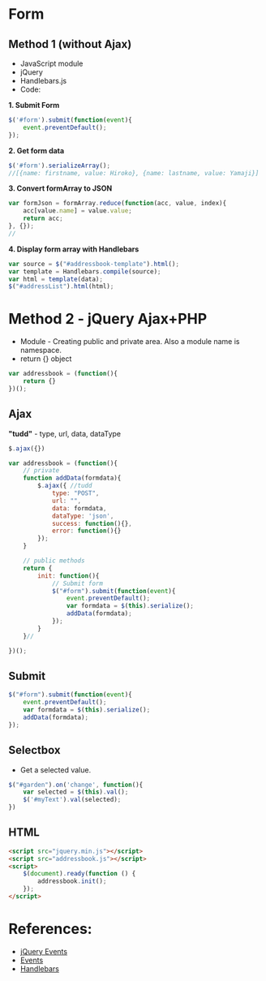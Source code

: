 # Form 

## Method 1 (without Ajax)
- JavaScript module
- jQuery  
- Handlebars.js
- Code: 

**1. Submit Form**

```js
$('#form').submit(function(event){
    event.preventDefault();    
});
```

**2. Get form data**
```js
$('#form').serializeArray();
//[{name: firstname, value: Hiroko}, {name: lastname, value: Yamaji}]
```
**3. Convert formArray to JSON**

```js
var formJson = formArray.reduce(function(acc, value, index){
    acc[value.name] = value.value;
    return acc;
}, {});
//
```
**4. Display form array with Handlebars**
```js
var source = $("#addressbook-template").html();
var template = Handlebars.compile(source);
var html = template(data);
$("#addressList").html(html);
```


# Method 2 - jQuery Ajax+PHP

- Module - Creating public and private area. Also a module name is namespace.
- return {} object
```js
var addressbook = (function(){
    return {} 
})();
```

## Ajax
**"tudd"** - type, url, data, dataType
```js
$.ajax({}) 
```

```js
var addressbook = (function(){
    // private
    function addData(formdata){
        $.ajax({ //tudd
            type: "POST",
            url: "",
            data: formdata,
            dataType: 'json',
            success: function(){},
            error: function(){}
        });
    }

    // public methods
    return {
        init: function(){
            // Submit form
            $("#form").submit(function(event){
                event.preventDefault();
                var formdata = $(this).serialize();
                addData(formdata);
            });
        }
    }//

})();
```

## Submit

```js
$("#form").submit(function(event){
    event.preventDefault();
    var formdata = $(this).serialize();
    addData(formdata);
});
```

## Selectbox
- Get a selected value.
```js
$("#garden").on('change', function(){
    var selected = $(this).val();
    $('#myText').val(selected);
})
```

## HTML
```html
<script src="jquery.min.js"></script>
<script src="addressbook.js"></script>
<script>
    $(document).ready(function () {
        addressbook.init();
    });
</script>
```

# References:
- [jQuery Events](https://api.jquery.com/category/events/form-events/)
- [Events](https://api.jquery.com/category/events/)
- [Handlebars](http://handlebarsjs.com/)